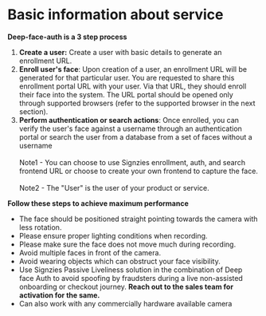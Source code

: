 # Basic information about service



**Deep-face-auth is a 3 step process**

1. **Create a user:** Create a user with basic details to generate an enrollment URL.
2. **Enroll user's face**: Upon creation of a user, an enrollment URL will be generated for that particular user. You are requested to share this enrollment portal URL with your user. Via that URL, they should enroll their face into the system. The URL portal should be opened only through supported browsers (refer to the supported browser in the next section).&#x20;
3. **Perform authentication or search actions**: Once enrolled, you can verify the user's face against a username through an authentication portal or search the user from a database from a set of faces without a username\
   \
   Note1 - You can choose to use Signzies enrollment, auth, and search frontend URL or choose to create your own frontend to capture the face.\
   \
   Note2 - The "User" is the user of your product or service.

**Follow these steps to achieve maximum performance**

* The face should be positioned straight pointing towards the camera with less rotation.
* Please ensure proper lighting conditions when recording.&#x20;
* Please make sure the face does not move much during recording.
* Avoid multiple faces in front of the camera.
* Avoid wearing objects which can obstruct your face visibility.
* Use Signzies Passive Liveliness solution in the combination of Deep face Auth to avoid spoofing by fraudsters during a live non-assisted onboarding or checkout journey. **Reach out to the sales team for activation for the same.**
* Can also work with any commercially hardware available camera
